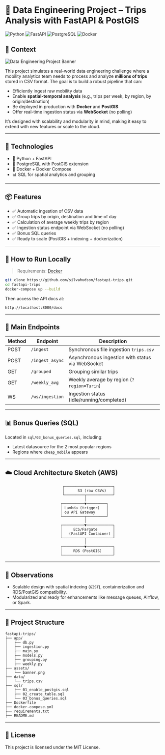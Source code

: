 # 🚀 Data Engineering Project – Trips Analysis with FastAPI & PostGIS

![Python](https://img.shields.io/badge/python-3.11-blue)
![FastAPI](https://img.shields.io/badge/fastapi-%3E%3D0.100-green)
![PostgreSQL](https://img.shields.io/badge/postgresql-15-blue)
![Docker](https://img.shields.io/badge/docker-ready-brightgreen)

## 🧭 Context


![Data Engineering Project Banner](assets/banner.png)

This project simulates a real-world data engineering challenge where a mobility analytics team needs to process and analyze **millions of trips** stored in CSV format. The goal is to build a robust pipeline that can:

- Efficiently ingest raw mobility data
- Enable **spatial-temporal analysis** (e.g., trips per week, by region, by origin/destination)
- Be deployed in production with **Docker** and **PostGIS**
- Offer real-time ingestion status via **WebSocket** (no polling)

It’s designed with scalability and modularity in mind, making it easy to extend with new features or scale to the cloud.

---

## 🔧 Technologies

- 🐍 Python + FastAPI
- 🐘 PostgreSQL with PostGIS extension
- 🐳 Docker + Docker Compose
- 📊 SQL for spatial analytics and grouping

---

## 📦 Features

- ✅ Automatic ingestion of CSV data
- ✅ Group trips by origin, destination and time of day
- ✅ Calculation of average weekly trips by region
- ✅ Ingestion status endpoint via WebSocket (no polling)
- ✅ Bonus SQL queries
- ✅ Ready to scale (PostGIS + indexing + dockerization)

---

## 🧪 How to Run Locally

> Requirements: [Docker](https://www.docker.com/)

```bash
git clone https://github.com/silvahudson/fastapi-trips.git
cd fastapi-trips
docker-compose up --build
````

Then access the API docs at:

```
http://localhost:8000/docs
```

---

## 📂 Main Endpoints

| Method | Endpoint        | Description                                      |
| ------ | --------------- | ------------------------------------------------ |
| POST   | `/ingest`       | Synchronous file ingestion `trips.csv`           |
| POST   | `/ingest_async` | Asynchronous ingestion with status via WebSocket |
| GET    | `/grouped`      | Grouping similar trips                           |
| GET    | `/weekly_avg`   | Weekly average by region (`?region=Turin`)       |
| WS     | `/ws/ingestion` | Ingestion status (idle/running/completed)        |

---

## 📊 Bonus Queries (SQL)

Located in `sql/03_bonus_queries.sql`, including:

* Latest datasource for the 2 most popular regions
* Regions where `cheap_mobile` appears

---

## ☁️ Cloud Architecture Sketch (AWS)

```
                          ┌──────────────────────┐
                          │      S3 (raw CSVs)   │
                          └─────────┬────────────┘
                                    │
                         ┌──────────▼─────────┐
                         │ Lambda (trigger)   │
                         │ ou API Gateway     │
                         └──────────┬─────────┘
                                    │
                         ┌──────────▼────────────┐
                         │     ECS/Fargate       │
                         │   (FastAPI Container) │
                         └──────────┬────────────┘
                                    │
                         ┌──────────▼────────────┐
                         │     RDS (PostGIS)     │
                         └───────────────────────┘
```

---

## 🧠 Observations

* Scalable design with spatial indexing (`GIST`), containerization and RDS/PostGIS compatibility.
* Modularized and ready for enhancements like message queues, Airflow, or Spark.

---

## 📁 Project Structure

```
fastapi-trips/
├── app/
│   ├── db.py
│   ├── ingestion.py
│   ├── main.py
│   ├── models.py
│   ├── grouping.py
│   ├── weekly.py
├── assets/
│   └── banner.png
├── data/
│   └── trips.csv
├── sql/
│   ├── 01_enable_postgis.sql
│   ├── 02_create_table.sql
│   └── 03_bonus_queries.sql
├── Dockerfile
├── docker-compose.yml
├── requirements.txt
├── README.md
```

---

## 📄 License

This project is licensed under the MIT License.
